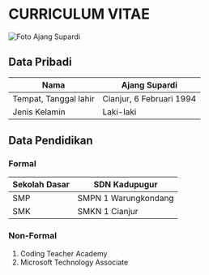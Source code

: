 # CURRICULUM VITAE

![Foto Ajang Supardi](https://instagram.fcgk8-1.fna.fbcdn.net/v/t51.2885-19/s150x150/100984406_247484690040312_4347379421863215104_n.jpg?_nc_ht=instagram.fcgk8-1.fna.fbcdn.net&_nc_cat=100&_nc_ohc=aVdmGx78BjAAX88yGzA&oh=5631733cd48cc5c811ceb9d91632d6e2&oe=5FB8FA16)

## Data Pribadi

| Nama                     | Ajang Supardi            |
| ------------------------ | ------------------------ |
| Tempat, Tanggal lahir    | Cianjur, 6 Februari 1994 |
| Jenis Kelamin            | Laki-laki                |

## Data Pendidikan

### Formal
| Sekolah Dasar | SDN Kadupugur |
| ------------- | ------------- |
| SMP           | SMPN 1 Warungkondang |
| SMK           | SMKN 1 Cianjur |

### Non-Formal

1. Coding Teacher Academy
2. Microsoft Technology Associate

